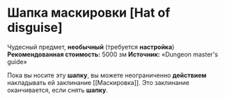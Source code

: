 # Шапка маскировки [Hat of disguise]

Чудесный предмет, **необычный** (требуется **настройка**)
**Рекомендованная стоимость:** 5000 зм
**Источник:** «Dungeon master's guide»

Пока вы носите эту **шапку**, вы можете неограниченно **действием** накладывать ей заклинание [[Маскировка]]. Это заклинание оканчивается, если снять **шапку**.